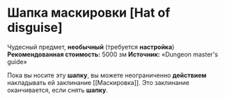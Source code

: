 # Шапка маскировки [Hat of disguise]

Чудесный предмет, **необычный** (требуется **настройка**)
**Рекомендованная стоимость:** 5000 зм
**Источник:** «Dungeon master's guide»

Пока вы носите эту **шапку**, вы можете неограниченно **действием** накладывать ей заклинание [[Маскировка]]. Это заклинание оканчивается, если снять **шапку**.